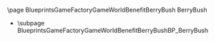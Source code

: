 \page BlueprintsGameFactoryGameWorldBenefitBerryBush BerryBush
- \subpage BlueprintsGameFactoryGameWorldBenefitBerryBushBP_BerryBush

